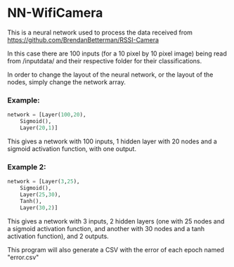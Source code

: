 # NN-WifiCamera

This is a neural network used to process the data received from https://github.com/BrendanBetterman/RSSI-Camera

In this case there are 100 inputs (for a 10 pixel by 10 pixel image) being read from /inputdata/ and their respective folder for their classifications.

In order to change the layout of the neural network, or the layout of the nodes, simply change the network array.

### Example:
```python
network = [Layer(100,20),
    Sigmoid(),
    Layer(20,1)]
```
</example>
This gives a network with 100 inputs, 1 hidden layer with 20 nodes and a sigmoid activation function, with one output.

### Example 2:
```python
network = [Layer(3,25),
    Sigmoid(),
    Layer(25,30),
    Tanh(),
    Layer(30,2)]
```
This gives a network with 3 inputs, 2 hidden layers (one with 25 nodes and a sigmoid activation function, and another with 30 nodes and a tanh activation function), and 2 outputs.

This program will also generate a CSV with the error of each epoch named "error.csv"
